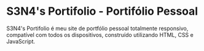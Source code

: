 # S3N4's Portifolio - Portifólio Pessoal

S3N4's Portifolio é meu site de portfólio pessoal totalmente responsivo, compatível com todos os dispositivos, construído utilizando HTML, CSS e JavaScript.

